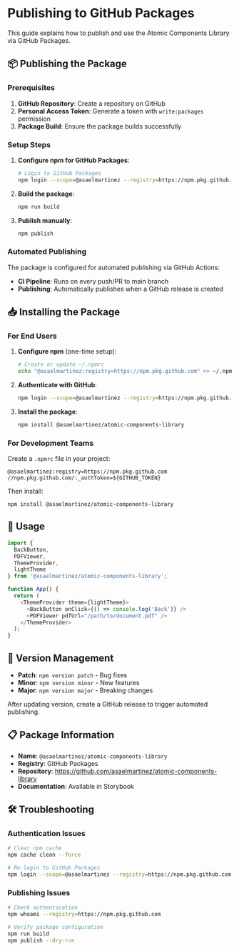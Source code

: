 # Publishing to GitHub Packages

This guide explains how to publish and use the Atomic Components Library via GitHub Packages.

## 📦 Publishing the Package

### Prerequisites

1. **GitHub Repository**: Create a repository on GitHub
2. **Personal Access Token**: Generate a token with `write:packages` permission
3. **Package Build**: Ensure the package builds successfully

### Setup Steps

1. **Configure npm for GitHub Packages**:
   ```bash
   # Login to GitHub Packages
   npm login --scope=@asaelmartinez --registry=https://npm.pkg.github.com
   ```

2. **Build the package**:
   ```bash
   npm run build
   ```

3. **Publish manually**:
   ```bash
   npm publish
   ```

### Automated Publishing

The package is configured for automated publishing via GitHub Actions:

- **CI Pipeline**: Runs on every push/PR to main branch
- **Publishing**: Automatically publishes when a GitHub release is created

## 📥 Installing the Package

### For End Users

1. **Configure npm** (one-time setup):
   ```bash
   # Create or update ~/.npmrc
   echo "@asaelmartinez:registry=https://npm.pkg.github.com" >> ~/.npmrc
   ```

2. **Authenticate with GitHub**:
   ```bash
   npm login --scope=@asaelmartinez --registry=https://npm.pkg.github.com
   ```

3. **Install the package**:
   ```bash
   npm install @asaelmartinez/atomic-components-library
   ```

### For Development Teams

Create a `.npmrc` file in your project:
```
@asaelmartinez:registry=https://npm.pkg.github.com
//npm.pkg.github.com/:_authToken=${GITHUB_TOKEN}
```

Then install:
```bash
npm install @asaelmartinez/atomic-components-library
```

## 🚀 Usage

```javascript
import { 
  BackButton, 
  PDFViewer, 
  ThemeProvider, 
  lightTheme 
} from '@asaelmartinez/atomic-components-library';

function App() {
  return (
    <ThemeProvider theme={lightTheme}>
      <BackButton onClick={() => console.log('Back')} />
      <PDFViewer pdfUrl="/path/to/document.pdf" />
    </ThemeProvider>
  );
}
```

## 🔧 Version Management

- **Patch**: `npm version patch` - Bug fixes
- **Minor**: `npm version minor` - New features
- **Major**: `npm version major` - Breaking changes

After updating version, create a GitHub release to trigger automated publishing.

## 📋 Package Information

- **Name**: `@asaelmartinez/atomic-components-library`
- **Registry**: GitHub Packages
- **Repository**: https://github.com/asaelmartinez/atomic-components-library
- **Documentation**: Available in Storybook

## 🛠️ Troubleshooting

### Authentication Issues
```bash
# Clear npm cache
npm cache clean --force

# Re-login to GitHub Packages
npm login --scope=@asaelmartinez --registry=https://npm.pkg.github.com
```

### Publishing Issues
```bash
# Check authentication
npm whoami --registry=https://npm.pkg.github.com

# Verify package configuration
npm run build
npm publish --dry-run
```

